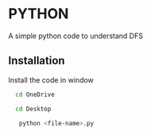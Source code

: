 
# PYTHON

A simple python code to understand DFS


## Installation

Install the code in window

```bash
  cd OneDrive
```
```bash
  cd Desktop
```
```bash
   python <file-name>.py
```
